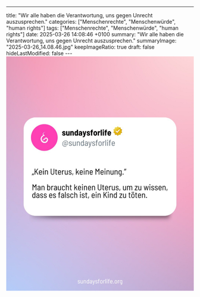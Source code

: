 ---
title: "Wir alle haben die Verantwortung, uns gegen Unrecht auszusprechen."
categories: ["Menschenrechte", "Menschenwürde", "human rights"]
tags: ["Menschenrechte", "Menschenwürde", "human rights"]
date: 2025-03-26 14:08:46 +0100
summary: "Wir alle haben die Verantwortung, uns gegen Unrecht auszusprechen."
summaryImage: "2025-03-26_14.08.46.jpg"
keepImageRatio: true
draft: false
hideLastModified: false
---[![Wir alle haben die Verantwortung, uns gegen Unrecht auszusprechen.](2025-03-26_14.08.46.jpg "Wir alle haben die Verantwortung, uns gegen Unrecht auszusprechen.")](https://www.sundaysforlife.org/de)